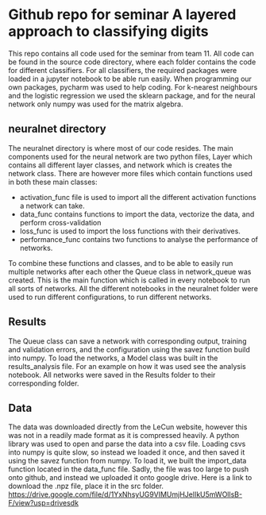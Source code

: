 # Github repo for seminar A layered approach to classifying digits
This repo contains all code used for the seminar from team 11.
All code can be found in the source code directory, where each folder contains the code for different classifiers. For all classifiers,
the required packages were loaded in a jupyter notebook to be able run easily. When programming our own packages, pycharm was used to help 
coding. For k-nearest neighbours and the logistic regression
we used the sklearn package, and for the neural network only numpy was used for the matrix algebra. 
## neuralnet directory
The neuralnet directory is where most of our code resides. The main components used for the neural network are two python files,
Layer which contains all different layer classes, and network which is creates the network class. There are however more files
which contain functions used in both these main classes:
- activation_func file is used to import all the different activation functions a network can take.
- data_func contains functions to import the data, vectorize the data, and perform cross-validation
- loss_func is used to import the loss functions with their derivatives.
- performance_func contains two functions to analyse the performance of networks.

To combine these functions and classes, and to be able to easily run multiple networks after each other the Queue class in network_queue
was created. This is the main function which is called in every notebook to run all sorts of networks.
All the different notebooks in the neuralnet folder were used to run different configurations, to run different networks.
## Results
The Queue class can save a network with corresponding output, training and validation errors, and the configuration using the savez function
build into numpy. To load the networks, a Model class was built in the results_analysis file. For an example on how it was used see the
analysis notebook. All networks were saved in the Results folder to their corresponding folder.
## Data
The data was downloaded directly from the LeCun website, however this was not in a readily made format as it is compressed heavily. 
A python library was used to open and parse the data into a csv file. Loading csvs into numpy is quite slow, so instead we loaded it once,
and then saved it using the savez function from numpy. To load it, we built the import_data function located in the data_func file.
Sadly, the file was too large to push onto github, and instead we uploaded it onto google drive. Here is a link to download the .npz file,
place it in the src folder. https://drive.google.com/file/d/1YxNhsyUG9VIMUmjHJelIkU5mWOllsB-F/view?usp=drivesdk

